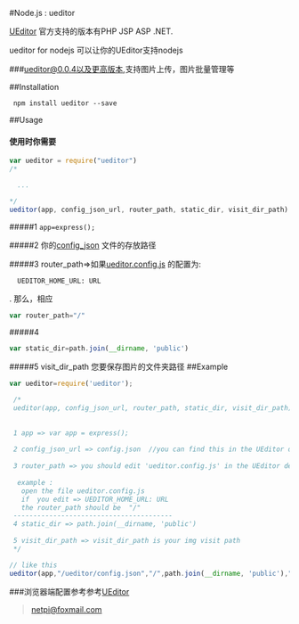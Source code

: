 #Node.js : ueditor


[UEditor](https://github.com/fex-team/ueditor) 官方支持的版本有PHP JSP ASP .NET.

ueditor for nodejs 可以让你的UEditor支持nodejs 


###ueditor@0.0.4以及更高版本,支持图片上传，图片批量管理等

##Installation

```
 npm install ueditor --save

```

##Usage

#### 使用时你需要
```javascript
var ueditor = require("ueditor")
/*

  ...

*/
ueditor(app, config_json_url, router_path, static_dir, visit_dir_path)

```
#####1 ``` app=express(); ```


#####2 你的[config_json](https://github.com/netpi/ueditor-1/blob/dev-1.5.0/php/config.json) 文件的存放路径


#####3 router_path=>如果[ueditor.config.js](https://github.com/netpi/ueditor-1/blob/dev-1.5.0/ueditor.config.js)  的配置为:
```
  UEDITOR_HOME_URL: URL
``` 
. 那么，相应
```javascript
var router_path="/"

```
  
#####4 
```javascript 
var static_dir=path.join(__dirname, 'public')
```

#####5 visit_dir_path 您要保存图片的文件夹路径
##Example
```javascript
var ueditor=require('ueditor');

 /*
 ueditor(app, config_json_url, router_path, static_dir, visit_dir_path)
 
 
 1 app => var app = express();
 
 2 config_json_url => config.json  //you can find this in the UEditor demo
 
 3 router_path => you should edit 'ueditor.config.js' in the UEditor demo
 
  example : 
   open the file ueditor.config.js
   if  you edit => UEDITOR_HOME_URL: URL
   the router_path should be  "/"
 ----------------------------------------
 4 static_dir => path.join(__dirname, 'public')
 
 5 visit_dir_path => visit_dir_path is your img visit path 
 */

// like this
ueditor(app,"/ueditor/config.json","/",path.join(__dirname, 'public'),"/upload")

```
###浏览器端配置参考参考[UEditor](https://github.com/fex-team/ueditor)
>netpi@foxmail.com
